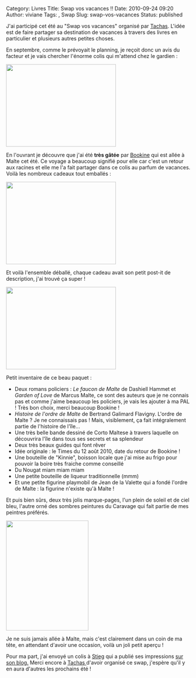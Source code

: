 Category: Livres
Title: Swap vos vacances !!
Date: 2010-09-24 09:20
Author: viviane
Tags: ,  Swap
Slug: swap-vos-vacances
Status: published

J'ai participé cet été au "Swap vos vacances" organisé par <a href="http://mdelivres.blogspot.com/" target="_blank">Tachas</a>. L'idée est de faire partager sa destination de vacances à travers des livres en particulier et plusieurs autres petites choses.

En septembre, comme le prévoyait le planning, je reçoit donc un avis du facteur et je vais chercher l'énorme colis qui m'attend chez le gardien :

<a href="http://www.viviane-voyages.com/wp-content/uploads/2010/09/P1010952.jpg"><img class="aligncenter size-medium wp-image-1676" title="Le Colis" src="http://www.viviane-voyages.com/wp-content/uploads/2010/09/P1010952-300x225.jpg" alt="" width="300" height="225" /></a>

En l'ouvrant je découvre que j'ai été <strong>très gâtée</strong> par <a href="http://mediatexte.blogspot.com/" target="_blank">Bookine</a> qui est allée à Malte cet été. Ce voyage a beaucoup signifié pour elle car c'est un retour aux racines et elle me l'a fait partager dans ce colis au parfum de vacances. Voilà les nombreux cadeaux tout emballés :

<a href="http://www.viviane-voyages.com/wp-content/uploads/2010/09/P1010955.jpg"><img class="aligncenter size-medium wp-image-1677" title="Les Cadeaux" src="http://www.viviane-voyages.com/wp-content/uploads/2010/09/P1010955-300x225.jpg" alt="" width="300" height="225" /></a>

Et voilà l'ensemble déballé, chaque cadeau avait son petit post-it de description, j'ai trouvé ça super !

<a href="http://www.viviane-voyages.com/wp-content/uploads/2010/09/P1010956.jpg"><img class="aligncenter size-medium wp-image-1678" title="Les Cadeaux déballés" src="http://www.viviane-voyages.com/wp-content/uploads/2010/09/P1010956-300x225.jpg" alt="" width="300" height="225" /></a>

Petit inventaire de ce beau paquet :
<ul>
	<li>Deux romans policiers : <em>Le faucon de Malte</em> de Dashiell Hammet et <em>Garden of Love</em> de Marcus Malte, ce sont des auteurs que je ne connais pas et comme j'aime beaucoup les policiers, je vais les ajouter à ma PAL ! Très bon choix, merci beaucoup Bookine !</li>
	<li><em>Histoire de l'ordre de Malte</em> de Bertrand Galimard Flavigny. L'ordre de Malte ? Je ne connaissais pas ! Mais, visiblement, ça fait intégralement partie de l'histoire de l'île...</li>
	<li>Une très belle bande dessiné de Corto Maltese à travers laquelle on découvrira l'île dans tous ses secrets et sa splendeur</li>
	<li>Deux très beaux guides qui font rêver</li>
	<li>Idée originale : le Times du 12 août 2010, date du retour de Bookine !</li>
	<li>Une bouteille de "Kinnie", boisson locale que j'ai mise au frigo pour pouvoir la boire très fraiche comme conseillé</li>
	<li>Du Nougat miam miam miam</li>
	<li>Une petite bouteille de liqueur traditionnelle (mmm)</li>
	<li>Et une petite figurine playmobil de Jean de la Valette qui a fondé l'ordre de Malte : la figurine n'existe qu'à Malte !</li>
</ul>
Et puis bien sûrs, deux très jolis marque-pages, l'un plein de soleil et de ciel bleu, l'autre orné des sombres peintures du Caravage qui fait partie de mes peintres préférés.

<a href="http://www.viviane-voyages.com/wp-content/uploads/2010/09/P10109641.jpg"><img class="aligncenter size-medium wp-image-1681" title="Marque-Page" src="http://www.viviane-voyages.com/wp-content/uploads/2010/09/P10109641-225x300.jpg" alt="" width="225" height="300" /></a>

Je ne suis jamais allée à Malte, mais c'est clairement dans un coin de ma tête, en attendant d'avoir une occasion, voilà un joli petit aperçu !

Pour ma part, j'ai envoyé un colis à <a href="http://malivo.canalblog.com/" target="_blank">Stieg</a> qui a publié ses impressions <a href="http://malivo.canalblog.com/archives/2010/09/24/19135450.html" target="_blank">sur son blog.</a> Merci encore à <a href="http://mdelivres.blogspot.com/" target="_blank">Tachas </a>d'avoir organisé ce swap, j'espère qu'il y en aura d'autres les prochains été !